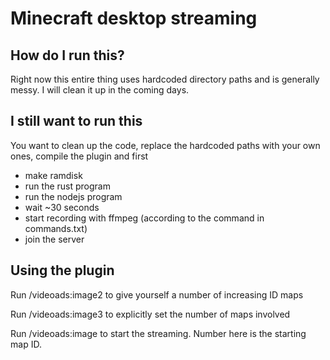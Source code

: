 # Minecraft desktop streaming

## How do I run this?

Right now this entire thing uses hardcoded directory paths and is generally messy. I will clean it up in the coming days.

## I still want to run this

You want to clean up the code, replace the hardcoded paths with your own ones, compile the plugin and first
- make ramdisk
- run the rust program
- run the nodejs program
- wait ~30 seconds
- start recording with ffmpeg (according to the command in commands.txt)
- join the server


## Using the plugin

Run /videoads:image2 <number> to give yourself a number of increasing ID maps

Run /videoads:image3 <number> to explicitly set the number of maps involved

Run /videoads:image <number> to start the streaming. Number here is the starting map ID.

